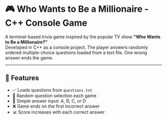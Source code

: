 # 🎮 Who Wants to Be a Millionaire - C++ Console Game

A terminal-based trivia game inspired by the popular TV show **"Who Wants to Be a Millionaire?"**  
Developed in C++ as a console project. The player answers randomly ordered multiple-choice questions loaded from a text file. One wrong answer ends the game.

---

## 📌 Features

- ✅ Loads questions from `questions.txt`
- 🔀 Random question selection each game
- 💬 Simple answer input: A, B, C, or D
- ❌ Game ends on the first incorrect answer
- 📊 Score increases with each correct answer
